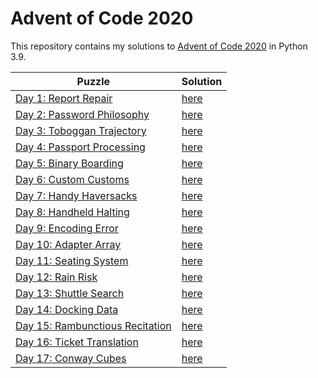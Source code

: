 Advent of Code 2020
========================

This repository contains my solutions to [Advent of Code 2020](https://adventofcode.com/2020) in Python 3.9.

|Puzzle|Solution|
|---|---|
|[Day 1: Report Repair](https://adventofcode.com/2020/day/1)|[here](/day1.py)|
|[Day 2: Password Philosophy](https://adventofcode.com/2020/day/2)|[here](/day2.py)|
|[Day 3: Toboggan Trajectory](https://adventofcode.com/2020/day/3)|[here](/day3.py)|
|[Day 4: Passport Processing](https://adventofcode.com/2020/day/4)|[here](/day4.py)|
|[Day 5: Binary Boarding](https://adventofcode.com/2020/day/5)|[here](/day5.py)|
|[Day 6: Custom Customs](https://adventofcode.com/2020/day/6)|[here](/day6.py)|
|[Day 7: Handy Haversacks](https://adventofcode.com/2020/day/7)|[here](/day7.py)|
|[Day 8: Handheld Halting](https://adventofcode.com/2020/day/8)|[here](/day8.py)|
|[Day 9: Encoding Error](https://adventofcode.com/2020/day/9)|[here](/day9.py)|
|[Day 10: Adapter Array](https://adventofcode.com/2020/day/10)|[here](/day10.py)|
|[Day 11: Seating System](https://adventofcode.com/2020/day/11)|[here](/day11.py)|
|[Day 12: Rain Risk](https://adventofcode.com/2020/day/12)|[here](/day12.py)|
|[Day 13: Shuttle Search](https://adventofcode.com/2020/day/13)|[here](/day13.py)|
|[Day 14: Docking Data](https://adventofcode.com/2020/day/14)|[here](/day14.py)|
|[Day 15: Rambunctious Recitation](https://adventofcode.com/2020/day/15)|[here](/day15.py)|
|[Day 16: Ticket Translation](https://adventofcode.com/2020/day/16)|[here](/day16.py)|
|[Day 17: Conway Cubes](https://adventofcode.com/2020/day/17)|[here](/day17.py)|
